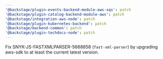 ```yaml
---
'@backstage/plugin-events-backend-module-aws-sqs': patch
'@backstage/plugin-catalog-backend-module-aws': patch
'@backstage/integration-aws-node': patch
'@backstage/plugin-kubernetes-backend': patch
'@backstage/backend-common': patch
'@backstage/plugin-techdocs-node': patch
---
```


Fix SNYK-JS-FASTXMLPARSER-5668858 (`fast-xml-parser`) by upgrading aws-sdk to at least the current latest version.
